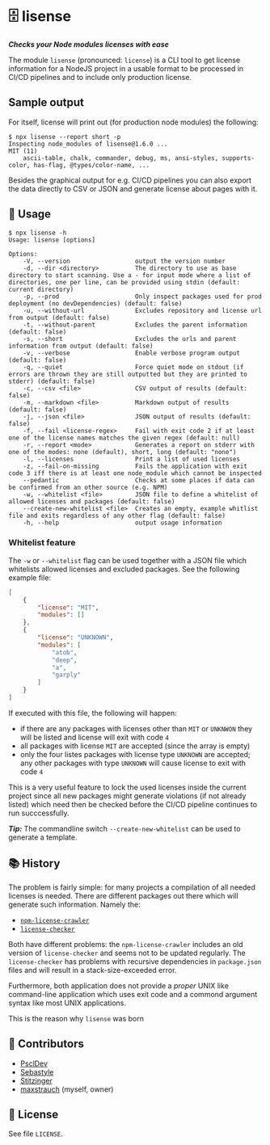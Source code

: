 🗄️ lisense
===
*__Checks your Node modules licenses with ease__*

The module `lisense` (pronounced: `license`) is a CLI tool to get license information for a NodeJS project in a usable format to be processed in CI/CD pipelines and to include only production license.

## Sample output

For itself, license will print out (for production node modules) the following:

    $ npx lisense --report short -p
    Inspecting node_modules of lisense@1.6.0 ...
    MIT (11)
        ascii-table, chalk, commander, debug, ms, ansi-styles, supports-color, has-flag, @types/color-name, ...

Besides the graphical output for e.g. CI/CD pipelines you can also export the data directly to CSV or JSON and generate license about pages with it.

## 📌 Usage

    $ npx lisense -h
    Usage: lisense [options]

    Options:
        -V, --version                  output the version number
        -d, --dir <directory>          The directory to use as base directory to start scanning. Use a - for input mode where a list of directories, one per line, can be provided using stdin (default: current directory)
        -p, --prod                     Only inspect packages used for prod deployment (no devDependencies) (default: false)
        -u, --without-url              Excludes repository and license url from output (default: false)
        -t, --without-parent           Excludes the parent information (default: false)
        -s, --short                    Excludes the urls and parent information from output (default: false)
        -v, --verbose                  Enable verbose program output (default: false)
        -q, --quiet                    Force quiet mode on stdout (if errors are thrown they are still outputted but they are printed to stderr) (default: false)
        -c, --csv <file>               CSV output of results (default: false)
        -m, --markdown <file>          Markdown output of results (default: false)
        -j, --json <file>              JSON output of results (default: false)
        -f, --fail <license-regex>     Fail with exit code 2 if at least one of the license names matches the given regex (default: null)
        -r, --report <mode>            Generates a report on stderr with one of the modes: none (default), short, long (default: "none")
        -l, --licenses                 Print a list of used licenses
        -z, --fail-on-missing          Fails the application with exit code 3 iff there is at least one node_module which cannot be inspected
        --pedantic                     Checks at some places if data can be confirmed from an other source (e.g. NPM)
        -w, --whitelist <file>         JSON file to define a whitelist of allowed licenses and packages (default: false)
        --create-new-whitelist <file>  Creates an empty, example whitlist file and exits regardless of any other flag (default: false)
        -h, --help                     output usage information

### Whitelist feature

The `-w` or `--whitelist` flag can be used together with a JSON file which whitelists allowed licenses and excluded packages. See the following example file:

```json
[
    {
        "license": "MIT",
        "modules": []
    },
    {
        "license": "UNKNOWN",
        "modules": [
            "atob",
            "deep",
            "a",
            "garply"            
        ]
    }
]
```

If executed with this file, the following will happen:

 - if there are any packages with licenses other than `MIT` or `UNKNWON` they will be listed and license will exit with code `4`
 - all packages with license `MIT` are accepted (since the array is empty)
 - only the four listes packages with license type `UNKNOWN` are accepted; any other packages with type `UNKNOWN` will cause license to exit with code `4`

This is a very useful feature to lock the used licenses inside the current project since all new packages might generate violations (if not already listed) which need then be checked before the CI/CD pipeline continues to run succcessfully.

__*Tip:*__ The commandline switch `--create-new-whitelist` can be used to generate a template.

## 📚 History

The problem is fairly simple: for many projects a compilation of all needed licenses is needed. There are different packages out there which will generate such information. Namely the:

 - [`npm-license-crawler`](https://www.npmjs.com/package/npm-license-crawler)
 - [`license-checker`](https://github.com/davglass/license-checker)

Both have different problems: the `npm-license-crawler` includes an old version of `license-checker` and seems not to be updated regularly. The `license-checker` has problems with recursive dependencies in `package.json` files and will result in a stack-size-exceeded error.

Furthermore, both application does not provide a _proper_ UNIX like command-line application which uses exit code and a commond argument syntax like most UNIX applications.

This is the reason why `lisense` was born

## 🎒 Contributors

 * [PsclDev](https://github.com/PsclDev)
 * [Sebastyle](https://github.com/Sebastyle)
 * [Stitzinger](https://github.com/stitzinger)
 * [maxstrauch](https://github.com/maxstrauch) (myself, owner)

## 📣 License

See file `LICENSE`.